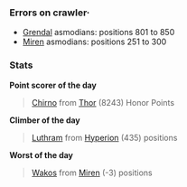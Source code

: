 ### Errors on crawler·
- [Grendal](/#/ranking/Grendal) asmodians: positions 801 to 850
- [Miren](/#/ranking/Miren) asmodians: positions 251 to 300


### Stats

**Point scorer of the day**
>[Chirno](/#/character/Thor/1963058) from [Thor](/#/ranking/Thor)  (8243) Honor Points


**Climber of the day**
>[Luthram](/#/character/Hyperion/653088) from [Hyperion](/#/ranking/Hyperion)  (435) positions


**Worst of the day**
>[Wakos](/#/character/Miren/4712) from [Miren](/#/ranking/Miren)  (-3) positions


